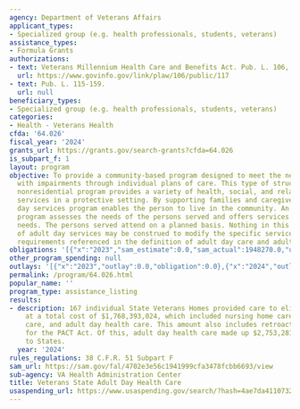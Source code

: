 ```yaml
---
agency: Department of Veterans Affairs
applicant_types:
- Specialized group (e.g. health professionals, students, veterans)
assistance_types:
- Formula Grants
authorizations:
- text: Veterans Millennium Health Care and Benefits Act. Pub. L. 106, 117.
  url: https://www.govinfo.gov/link/plaw/106/public/117
- text: Pub. L. 115-159.
  url: null
beneficiary_types:
- Specialized group (e.g. health professionals, students, veterans)
categories:
- Health - Veterans Health
cfda: '64.026'
fiscal_year: '2024'
grants_url: https://grants.gov/search-grants?cfda=64.026
is_subpart_f: 1
layout: program
objective: To provide a community-based program designed to meet the needs of adults
  with impairments through individual plans of care. This type of structured, comprehensive,
  nonresidential program provides a variety of health, social, and related support
  services in a protective setting. By supporting families and caregivers, an adult
  day services program enables the person to live in the community. An adult day services
  program assesses the needs of the persons served and offers services to meet those
  needs. The persons served attend on a planned basis. Nothing in this generic description
  of adult day services may be construed to modify the specific services or eligibility
  requirements referenced in the definition of adult day care and adult day health.
obligations: '[{"x":"2023","sam_estimate":0.0,"sam_actual":1948270.0,"usa_spending_actual":1948685.71},{"x":"2024","sam_estimate":0.0,"sam_actual":2753281.0,"usa_spending_actual":2754693.68},{"x":"2025","sam_estimate":0.0,"sam_actual":3159000.0,"usa_spending_actual":299266.17}]'
other_program_spending: null
outlays: '[{"x":"2023","outlay":0.0,"obligation":0.0},{"x":"2024","outlay":0.0,"obligation":0.0},{"x":"2025","outlay":0.0,"obligation":0.0}]'
permalink: /program/64.026.html
popular_name: ''
program_type: assistance_listing
results:
- description: 167 individual State Veterans Homes provided care to eligible Veterans
    at a total cost of $1,768,393,024, which included nursing home care, domiciliary
    care, and adult day health care. This amount also includes retroactive payments
    for the PACT Act. Of this, adult day health care made up $2,753,281 of funds provided
    to States.
  year: '2024'
rules_regulations: 38 C.F.R. 51 Subpart F
sam_url: https://sam.gov/fal/4702e3e56c1941999cfa3478fcbb6693/view
sub-agency: VA Health Administration Center
title: Veterans State Adult Day Health Care
usaspending_url: https://www.usaspending.gov/search/?hash=4ae7da4110732168ff5407b3d7ec424a
---
```

